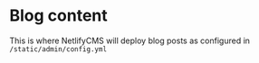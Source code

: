 # Blog content

This is where NetlifyCMS will deploy blog posts as configured in `/static/admin/config.yml`
